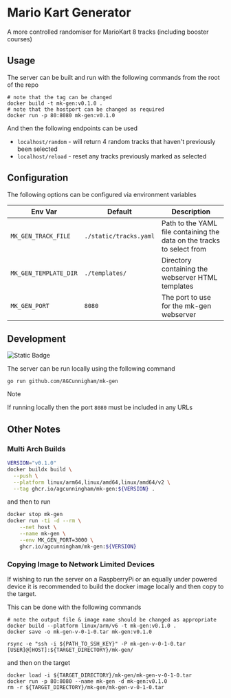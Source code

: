 # Mario Kart Generator

A more controlled randomiser for MarioKart 8 tracks (including booster courses)

## Usage

The server can be built and run with the following commands from the root of the repo

```shell
# note that the tag can be changed
docker build -t mk-gen:v0.1.0 .
# note that the hostport can be changed as required
docker run -p 80:8080 mk-gen:v0.1.0
```

And then the following endpoints can be used

* `localhost/random` - will return 4 random tracks that haven't previously been selected
* `localhost/reload` - reset any tracks previously marked as selected

## Configuration

The following options can be configured via environment variables

| Env Var               | Default                | Description                                                            |
|-----------------------|------------------------|------------------------------------------------------------------------|
| `MK_GEN_TRACK_FILE`   | `./static/tracks.yaml` | Path to the YAML file containing the data on the tracks to select from |
| `MK_GEN_TEMPLATE_DIR` | `./templates/`         | Directory containing the webserver HTML templates                      |
| `MK_GEN_PORT`         | `8080`                 | The port to use for the mk-gen webserver                               |

## Development

![Static Badge](https://img.shields.io/badge/Go-1.24-blue)

The server can be run locally using the following command

```shell
go run github.com/AGCunnigham/mk-gen
```

> [!NOTE]
> If running locally then the port `8080` must be included in any URLs

## Other Notes

### Multi Arch Builds
```sh
VERSION="v0.1.0"
docker buildx build \
  --push \
  --platform linux/arm64,linux/amd64,linux/amd64/v2 \
  --tag ghcr.io/agcunningham/mk-gen:${VERSION} .
```

and then to run

```sh
docker stop mk-gen
docker run -ti -d --rm \
    --net host \
    --name mk-gen \
    --env MK_GEN_PORT=3000 \
    ghcr.io/agcunningham/mk-gen:${VERSION}
```

### Copying Image to Network Limited Devices

If wishing to run the server on a RaspberryPi or an equally under powered device it is recommended to build the docker image locally and then copy to the target.

This can be done with the following commands
```shell
# note the output file & image name should be changed as appropriate
docker build --platform linux/arm/v6 -t mk-gen:v0.1.0 .
docker save -o mk-gen-v-0-1-0.tar mk-gen:v0.1.0

rsync -e "ssh -i ${PATH_TO_SSH_KEY}" -P mk-gen-v-0-1-0.tar [USER]@[HOST]:${TARGET_DIRECTORY}/mk-gen/
```

and then on the target
```shell
docker load -i ${TARGET_DIRECTORY}/mk-gen/mk-gen-v-0-1-0.tar
docker run -p 80:8080 --name mk-gen -d mk-gen:v0.1.0
rm -r ${TARGET_DIRECTORY}/mk-gen/mk-gen-v-0-1-0.tar
```
